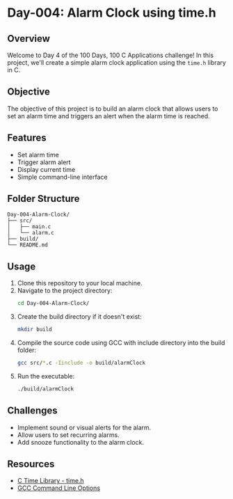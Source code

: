 # Day-004: Alarm Clock using time.h

## Overview

Welcome to Day 4 of the 100 Days, 100 C Applications challenge! In this project, we'll create a simple alarm clock application using the `time.h` library in C.

## Objective

The objective of this project is to build an alarm clock that allows users to set an alarm time and triggers an alert when the alarm time is reached.

## Features

- Set alarm time
- Trigger alarm alert
- Display current time
- Simple command-line interface

## Folder Structure

```plaintext
Day-004-Alarm-Clock/
├── src/
│   ├── main.c
│   └── alarm.c
├── build/
└── README.md
```

## Usage

1. Clone this repository to your local machine.
2. Navigate to the project directory:
   ```bash
   cd Day-004-Alarm-Clock/
   ```
3. Create the build directory if it doesn't exist:
   ```bash
   mkdir build
   ```
4. Compile the source code using GCC with include directory into the build folder:
   ```bash
   gcc src/*.c -Iinclude -o build/alarmClock
   ```
5. Run the executable:
   ```bash
   ./build/alarmClock
   ```

## Challenges

- Implement sound or visual alerts for the alarm.
- Allow users to set recurring alarms.
- Add snooze functionality to the alarm clock.

## Resources

- [C Time Library - time.h](https://www.tutorialspoint.com/c_standard_library/time_h.htm)
- [GCC Command Line Options](https://gcc.gnu.org/onlinedocs/gcc/Option-Summary.html)
